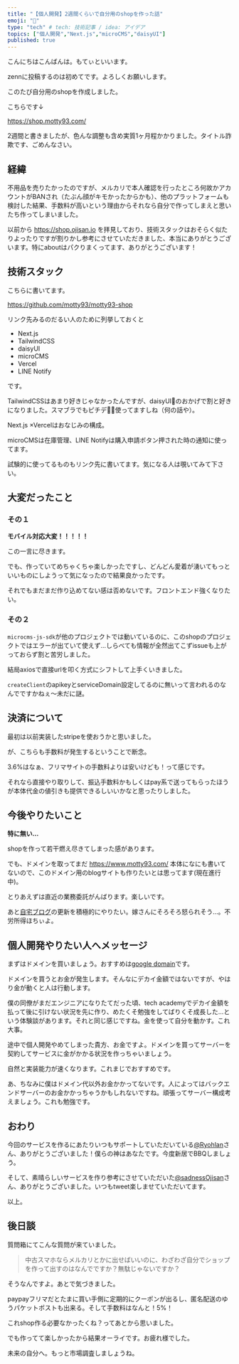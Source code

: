 ```yaml
---
title: "【個人開発】2週間くらいで自分用のshopを作った話"
emoji: "🌻"
type: "tech" # tech: 技術記事 / idea: アイデア
topics: ["個人開発","Next.js","microCMS","daisyUI"]
published: true
---
```


こんにちはこんばんは。もてぃといいます。

zennに投稿するのは初めてです。よろしくお願いします。

このたび自分用のshopを作成しました。

こちらです↓

https://shop.motty93.com/

2週間と書きましたが、色んな調整も含め実質1ヶ月程かかりました。タイトル詐欺です、ごめんなさい。

## 経緯

不用品を売りたかったのですが、メルカリで本人確認を行ったところ何故かアカウントがBANされ（たぶん顔がキモかったからかも）、他のプラットフォームも検討した結果、手数料が高いという理由からそれなら自分で作ってしまえと思いたち作ってしまいました。

以前から https://shop.ojisan.io を拝見しており、技術スタックはおそらく似たりよったりですが割りかし参考にさせていただきました、本当にありがとうございます。特にaboutはパクりまくってます、ありがとうございます！

## 技術スタック

こちらに書いてます。

https://github.com/motty93/motty93-shop

リンク先みるのだるい人のために列挙しておくと
- Next.js
- TailwindCSS
- daisyUI
- microCMS
- Vercel
- LINE Notify

です。

TailwindCSSはあまり好きじゃなかったんですが、daisyUI🌻のおかげで割と好きになりました。スマブラでもピチデ🍑🌻使ってますしね（何の話や）。

Next.js ×Vercelはおなじみの構成。

microCMSは在庫管理、LINE Notifyは購入申請ボタン押された時の通知に使ってます。

試験的に使ってるものもリンク先に書いてます。気になる人は覗いてみて下さい。

## 大変だったこと
### その１

**モバイル対応大変！！！！！**

この一言に尽きます。

でも、作っていてめちゃくちゃ楽しかったですし、どんどん愛着が湧いてもっといいものにしようって気になったので結果良かったです。

それでもまだまだ作り込めてない感は否めないです。フロントエンド強くなりたい。

### その２

`microcms-js-sdk`が他のプロジェクトでは動いているのに、このshopのプロジェクトではエラーが出ていて使えず…しらべても情報が全然出てこずissueも上がっておらず割と苦労しました。

結局axiosで直接urlを叩く方式にシフトして上手くいきました。

`createClient`のapikeyとserviceDomain設定してるのに無いって言われるのなんでですかねぇ〜未だに謎。

## 決済について

最初は以前実装したstripeを使おうかと思いました。

が、こちらも手数料が発生するということで断念。

3.6%はなぁ、フリマサイトの手数料よりは安いけども！って感じです。

それなら直接やり取りして、振込手数料かもしくはpay系で送ってもらったほうが本体代金の値引きも提供できるしいいかなと思ったりしました。

## 今後やりたいこと

**特に無い…**

shopを作って若干燃え尽きてしまった感があります。

でも、ドメインを取ってまだ https://www.motty93.com/ 本体になにも書いてないので、このドメイン用のblogサイトも作りたいとは思ってます(現在進行中)。

とりあえずは直近の業務委託がんばります。楽しいです。

あと[自宅ブログ](https://www.grandsaisonmotty.com)の更新を積極的にやりたい。嫁さんにそろそろ怒られそう…。不労所得ほちぃよ。


## 個人開発やりたい人へメッセージ

まずはドメインを買いましょう。おすすめは[google domain](https://domains.google/intl/ja_jp/)です。

ドメインを買うとお金が発生します。そんなにデカイ金額ではないですが、やはり金が動くと人は行動します。

僕の同僚がまだエンジニアになりたてだった頃、tech academyでデカイ金額を払って後に引けない状況を先に作り、めたくそ勉強をしてばりくそ成長した…という体験談があります。それと同じ感じですね。金を使って自分を動かす。これ大事。

途中で個人開発やめてしまった貴方、お金ですよ。ドメインを買ってサーバーを契約してサービスに金がかかる状況を作っちゃいましょう。

自然と実装能力が速くなります。これまじでおすすめです。

あ、ちなみに僕はドメイン代以外お金かかってないです。人によってはバックエンドサーバーのお金かかっちゃうかもしれないですね。頑張ってサーバー構成考えましょう。これも勉強です。


## おわり

今回のサービスを作るにあたりいつもサポートしていただいている[@Ryohlan](https://twitter.com/Ryohlan)さん、ありがとうございました！僕らの神はあなたです。今度新居でBBQしましょう。

そして、素晴らしいサービスを作り参考にさせていただいた[@sadnessOjisan](https://twitter.com/sadnessOjisan)さん、ありがとうございました。いつもtweet楽しませていただいてます。

以上。

## 後日談

質問箱にてこんな質問が来ていました。

>中古スマホならメルカリとかに出せばいいのに、わざわざ自分でショップを作って出すのはなんでですか？無駄じゃないですか？

そうなんですよ。あとで気づきました。

paypayフリマだとたまに買い手側に定期的にクーポンが出るし、匿名配送のゆうパケットポストも出来る。そして手数料はなんと！5%！

これshop作る必要なかったくね？ってあとから思いました。

でも作ってて楽しかったから結果オーライです。お疲れ様でした。

未来の自分へ。もっと市場調査しましょうね。
